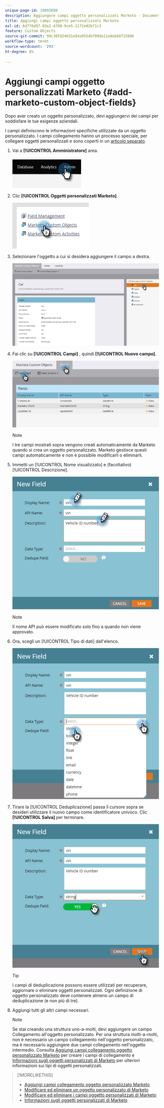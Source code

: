 ```yaml
---
unique-page-id: 10093688
description: Aggiungere campi oggetto personalizzati Marketo - Documentazione Marketo - Documentazione del prodotto
title: Aggiungi campi oggetto personalizzati Marketo
exl-id: 6d776d97-93e2-4708-9ce5-2172e02b71c3
feature: Custom Objects
source-git-commit: 99c38fd24631e94a9554bf09de11e8eb607150d6
workflow-type: tm+mt
source-wordcount: '293'
ht-degree: 0%

---
```


# Aggiungi campi oggetto personalizzati Marketo {#add-marketo-custom-object-fields}

Dopo aver creato un oggetto personalizzato, devi aggiungervi dei campi per soddisfare le tue esigenze aziendali.

I campi definiscono le informazioni specifiche utilizzate da un oggetto personalizzato. I campi collegamento hanno un processo speciale, per collegare oggetti personalizzati e sono coperti in un [articolo separato](/help/marketo/product-docs/administration/marketo-custom-objects/add-marketo-custom-object-link-fields.md).

1. Vai a **[!UICONTROL Amministratore]** area.

   ![](assets/add-marketo-custom-object-fields-1.png)

1. Clic **[!UICONTROL Oggetti personalizzati Marketo]**.

   ![](assets/add-marketo-custom-object-fields-2.png)

1. Selezionare l&#39;oggetto a cui si desidera aggiungere il campo a destra.

   ![](assets/add-marketo-custom-object-fields-3.png)

1. Fai clic su **[!UICONTROL Campi]** , quindi **[!UICONTROL Nuovo campo]**.

   ![](assets/add-marketo-custom-object-fields-4.png)

   >[!NOTE]
   >
   >I tre campi mostrati sopra vengono creati automaticamente da Marketo quando si crea un oggetto personalizzato. Marketo gestisce questi campi automaticamente e non è possibile modificarli o eliminarli.

1. Immetti un [!UICONTROL Nome visualizzato] e (facoltativo) [!UICONTROL Descrizione].

   ![](assets/add-marketo-custom-object-fields-5.png)

   >[!NOTE]
   >
   >Il nome API può essere modificato solo fino a quando non viene approvato.

1. Ora, scegli un [!UICONTROL Tipo di dati] dall&#39;elenco.

   ![](assets/add-marketo-custom-object-fields-6.png)

1. Tirare la [!UICONTROL Deduplicazione] passa il cursore sopra se desideri utilizzare il nuovo campo come identificatore univoco. Clic **[!UICONTROL Salva]** per terminare.

   ![](assets/add-marketo-custom-object-fields-7.png)

   >[!TIP]
   >
   >I campi di deduplicazione possono essere utilizzati per recuperare, aggiornare o eliminare oggetti personalizzati. Ogni definizione di oggetto personalizzato deve contenere almeno un campo di deduplicazione (e non più di tre).

1. Aggiungi tutti gli altri campi necessari.

   >[!NOTE]
   >
   >Se stai creando una struttura uno-a-molti, devi aggiungere un campo Collegamento all&#39;oggetto personalizzato. Per una struttura molti-a-molti, non è necessario un campo collegamento nell&#39;oggetto personalizzato, ma è necessario aggiungere due campi collegamento nell&#39;oggetto intermedio. Consulta [Aggiungi campi collegamento oggetto personalizzato Marketo](/help/marketo/product-docs/administration/marketo-custom-objects/add-marketo-custom-object-fields.md) per creare i campi di collegamento e [Informazioni sugli oggetti personalizzati di Marketo](/help/marketo/product-docs/administration/marketo-custom-objects/understanding-marketo-custom-objects.md) per ulteriori informazioni sui tipi di oggetti personalizzati.

>[!MORELIKETHIS]
>
>* [Aggiungi campi collegamento oggetto personalizzato Marketo](/help/marketo/product-docs/administration/marketo-custom-objects/add-marketo-custom-object-link-fields.md)
>* [Modificare ed eliminare un oggetto personalizzato di Marketo](/help/marketo/product-docs/administration/marketo-custom-objects/edit-and-delete-a-marketo-custom-object.md)
>* [Modificare ed eliminare i campi oggetto personalizzati di Marketo](/help/marketo/product-docs/administration/marketo-custom-objects/edit-and-delete-marketo-custom-object-fields.md)
>* [Informazioni sugli oggetti personalizzati di Marketo](/help/marketo/product-docs/administration/marketo-custom-objects/understanding-marketo-custom-objects.md)
